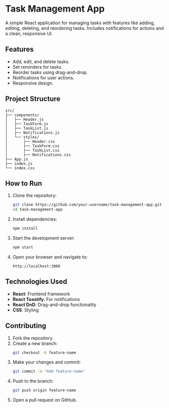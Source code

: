 # Task Management App

A simple React application for managing tasks with features like adding, editing, deleting, and reordering tasks. Includes notifications for actions and a clean, responsive UI.

## Features

- Add, edit, and delete tasks.
- Set reminders for tasks.
- Reorder tasks using drag-and-drop.
- Notifications for user actions.
- Responsive design.

## Project Structure

```plaintext
src/
├── components/
│   ├── Header.js
│   ├── TaskForm.js
│   ├── TaskList.js
│   ├── Notifications.js
│   └── styles/
│       ├── Header.css
│       ├── TaskForm.css
│       ├── TaskList.css
│       ├── Notifications.css
├── App.js
├── index.js
└── index.css
```

## How to Run

1. Clone the repository:
   ```bash
   git clone https://github.com/your-username/task-management-app.git
   cd task-management-app
   ```

2. Install dependencies:
   ```bash
   npm install
   ```

3. Start the development server:
   ```bash
   npm start
   ```

4. Open your browser and navigate to:
   ```
   http://localhost:3000
   ```

## Technologies Used

- **React**: Frontend framework
- **React Toastify**: For notifications
- **React DnD**: Drag-and-drop functionality
- **CSS**: Styling

## Contributing

1. Fork the repository.
2. Create a new branch:
   ```bash
   git checkout -b feature-name
   ```
3. Make your changes and commit:
   ```bash
   git commit -m "Add feature-name"
   ```
4. Push to the branch:
   ```bash
   git push origin feature-name
   ```
5. Open a pull request on GitHub.
